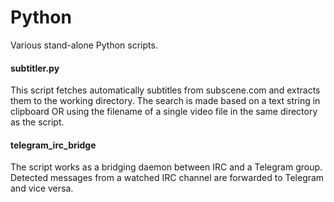 Python
=======

Various stand-alone Python scripts.

#### subtitler.py
This script fetches automatically subtitles from subscene.com and extracts them to the working directory. The search is made based on a text string in clipboard OR using the filename of a single video file in the same directory as the script.

#### telegram_irc_bridge
The script works as a bridging daemon between IRC and a Telegram group. Detected messages from a watched IRC channel are forwarded to Telegram and vice versa.  
